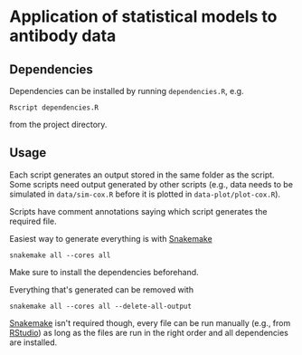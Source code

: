 # Application of statistical models to antibody data

## Dependencies

Dependencies can be installed by running `dependencies.R`, e.g.

```shell
Rscript dependencies.R
```

from the project directory.

## Usage

Each script generates an output stored in the same folder as the script. Some scripts need output generated by other scripts (e.g., data needs to be simulated in `data/sim-cox.R` before it is plotted in `data-plot/plot-cox.R`).

Scripts have comment annotations saying which script generates the required file.

Easiest way to generate everything is with [Snakemake](https://snakemake.readthedocs.io/en/stable/#)

```shell
snakemake all --cores all
```

Make sure to install the dependencies beforehand.

Everything that's generated can be removed with

```shell
snakemake all --cores all --delete-all-output
```

[Snakemake](https://snakemake.readthedocs.io/en/stable/#) isn't required though, every file can be run manually (e.g., from [RStudio](https://rstudio.com/)) as long as the files are run in the right order and all dependencies are installed.
